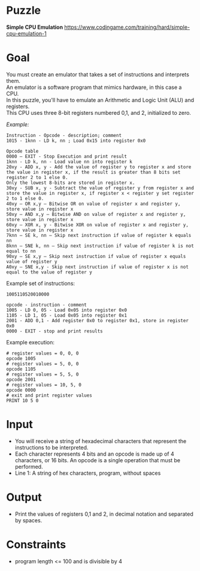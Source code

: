 # Puzzle
**Simple CPU Emulation** https://www.codingame.com/training/hard/simple-cpu-emulation-1

# Goal
You must create an emulator that takes a set of instructions and interprets them.  
An emulator is a software program that mimics hardware, in this case a CPU.   
In this puzzle, you'll have to emulate an Arithmetic and Logic Unit (ALU) and registers.   
This CPU uses three 8-bit registers numbered 0,1, and 2, initialized to zero.  

*Example:*  
```
Instruction - Opcode - description; comment
1015 - 1knn - LD k, nn ; Load 0x15 into register 0x0

Opcode table
0000 – EXIT - Stop Execution and print result
1knn - LD k, nn - Load value nn into register k
20xy - ADD x, y - Add the value of register y to register x and store the value in register x, if the result is greater than 8 bits set register 2 to 1 else 0. 
Only the lowest 8-bits are stored in register x.
30xy - SUB x, y - Subtract the value of register y from register x and store the value in register x, if register x < register y set register 2 to 1 else 0.
40xy – OR x,y – Bitwise OR on value of register x and register y, store value in register x
50xy – AND x,y – Bitwise AND on value of register x and register y, store value in register x
60xy – XOR x, y - Bitwise XOR on value of register x and register y, store value in register x
7knn – SE k, nn – Skip next instruction if value of register k equals nn
8knn – SNE k, nn – Skip next instruction if value of register k is not equal to nn
90xy – SE x,y – Skip next instruction if value of register x equals value of register y
A0xy – SNE x,y - Skip next instruction if value of register x is not equal to the value of register y
```

Example set of instructions:
```
1005110520010000

opcode - instruction - comment
1005 - LD 0, 05 - Load 0x05 into register 0x0
1105 - LD 1, 05 - Load 0x05 into register 0x1
2001 - ADD 0,1 - Add register 0x0 to register 0x1, store in register 0x0
0000 - EXIT - stop and print results
```

Example execution:
```
# register values = 0, 0, 0
opcode 1005
# register values = 5, 0, 0
opcode 1105
# register values = 5, 5, 0
opcode 2001
# register values = 10, 5, 0
opcode 0000
# exit and print register values
PRINT 10 5 0
```

# Input
* You will receive a string of hexadecimal characters that represent the instructions to be interpreted. 
* Each character represents 4 bits and an opcode is made up of 4 characters, or 16 bits. An opcode is a single operation that must be performed.
* Line 1: A string of hex characters, program, without spaces

# Output
* Print the values of registers 0,1 and 2, in decimal notation and separated by spaces.

# Constraints
* program length <= 100 and is divisible by 4
